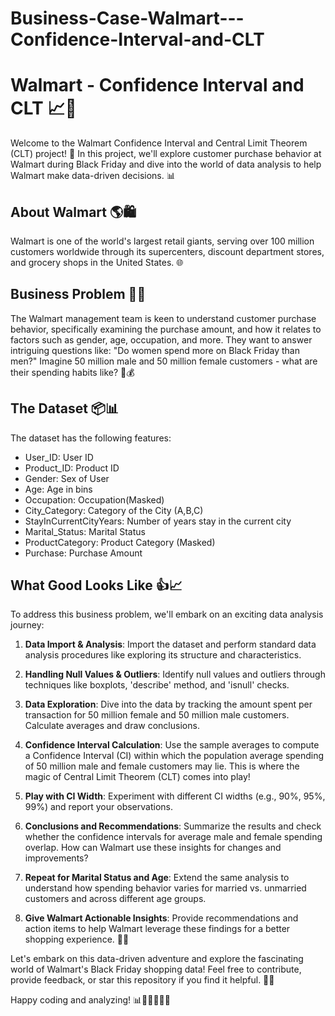 # Business-Case-Walmart---Confidence-Interval-and-CLT

# Walmart - Confidence Interval and CLT 📈🛒

Welcome to the Walmart Confidence Interval and Central Limit Theorem (CLT) project! 🚀 In this project, we'll explore customer purchase behavior at Walmart during Black Friday and dive into the world of data analysis to help Walmart make data-driven decisions. 📊

## About Walmart 🌎🛍

Walmart is one of the world's largest retail giants, serving over 100 million customers worldwide through its supercenters, discount department stores, and grocery shops in the United States. 🌐

## Business Problem 📝🤔

The Walmart management team is keen to understand customer purchase behavior, specifically examining the purchase amount, and how it relates to factors such as gender, age, occupation, and more. They want to answer intriguing questions like: "Do women spend more on Black Friday than men?" Imagine 50 million male and 50 million female customers - what are their spending habits like? 🛒💰

## The Dataset 📦📊

The dataset has the following features:

- User_ID:	User ID
- Product_ID:	Product ID
- Gender:	Sex of User
- Age:	Age in bins
- Occupation:	Occupation(Masked)
- City_Category:	Category of the City (A,B,C)
- StayInCurrentCityYears:	Number of years stay in the current city
- Marital_Status:	Marital Status
- ProductCategory:	Product Category (Masked)
- Purchase:	Purchase Amount

## What Good Looks Like 👍📈

To address this business problem, we'll embark on an exciting data analysis journey:

1. **Data Import & Analysis**: Import the dataset and perform standard data analysis procedures like exploring its structure and characteristics.

2. **Handling Null Values & Outliers**: Identify null values and outliers through techniques like boxplots, 'describe' method, and 'isnull' checks.

3. **Data Exploration**: Dive into the data by tracking the amount spent per transaction for 50 million female and 50 million male customers. Calculate averages and draw conclusions.

4. **Confidence Interval Calculation**: Use the sample averages to compute a Confidence Interval (CI) within which the population average spending of 50 million male and female customers may lie. This is where the magic of Central Limit Theorem (CLT) comes into play!

5. **Play with CI Width**: Experiment with different CI widths (e.g., 90%, 95%, 99%) and report your observations.

6. **Conclusions and Recommendations**: Summarize the results and check whether the confidence intervals for average male and female spending overlap. How can Walmart use these insights for changes and improvements?

7. **Repeat for Marital Status and Age**: Extend the same analysis to understand how spending behavior varies for married vs. unmarried customers and across different age groups.

8. **Give Walmart Actionable Insights**: Provide recommendations and action items to help Walmart leverage these findings for a better shopping experience. 🤝💼

Let's embark on this data-driven adventure and explore the fascinating world of Walmart's Black Friday shopping data! Feel free to contribute, provide feedback, or star this repository if you find it helpful. 🌟🤗

Happy coding and analyzing! 📊👩‍💻👨‍💻🚀
